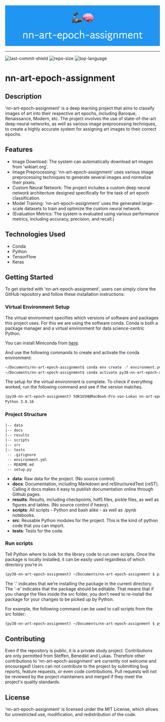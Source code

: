 ![banner](https://github.com/yonwalone/nn-art-epoch-assignment/blob/main/banner.png?raw=true)

--------------------
  ![last-commit-shield](https://img.shields.io/github/last-commit/yonwalone/nn-art-epoch-assignment?style=flat-square)   ![repo-size](https://img.shields.io/github/repo-size/yonwalone/nn-art-epoch-assignment?style=flat-square)     ![top-language](https://img.shields.io/github/languages/top/yonwalone/nn-art-epoch-assignment?style=flat-square)

# nn-art-epoch-assignment

## Description
 'nn-art-epoch-assignment' is a deep learning project that aims to classify images of art into their respective art epochs, including Baroque, Renaissance, Modern, etc. The project involves the use of state-of-the-art deep neural networks, as well as various image preprocessing techniques, to create a highly accurate system for assigning art images to their correct epochs.

## Features
* Image Download: The system can automatically download art images from 'wikiart.org'.
* Image Preprocessing: 'nn-art-epoch-assignment' uses various image preprocessing techniques to generate several images and normalize their pixels.
* Custom Neural Network: The project includes a custom deep neural network architecture designed specifically for the task of art epoch classification.
* Model Training: 'nn-art-epoch-assignment' uses the generated large-scale datasets to train and optimize the custom neural network.
* (Evaluation Metrics: The system is evaluated using various performance metrics, including accuracy, precision, and recall.)

## Technologies Used
* Conda
* Python
* TensorFlow
* Keras

## Getting Started
To get started with 'nn-art-epoch-assignment', users can simply clone the GitHub repository and follow these installation instructions:

### Virtual Environment Setup
The virtual environment specifies which versions of software and packages this project uses. For this we are using the software conda. Conda is both a package manager and a virtual environment for data science-centric Python.

You can install Miniconda from [here](https://docs.conda.io/en/latest/miniconda.html).

And use the following commands to create and activate the conda environment:

```bash
~/Documents/nn-art-epoch-assignment$ conda env create -f environment.yml
~/Documents/nn-art-epoch-assignment$ conda activate py38-nn-art-epoch-assignment
```

The setup for the virtual environment is complete. To check if everything worked, run the following command and see if the version matches.

```bash
(py38-nn-art-epoch-assignment) SOK1USH@MacBook-Pro-von-Lukas nn-art-epoch-assignment % python --version
Python 3.8.16
```


### Project Structure
```
|-- data
|-- docs
|-- results
|-- scripts
|-- src
|-- tests
 -- .gitignore
 -- environment.yml
 -- README.md
 -- setup.py
```

* **data**: Raw data for the project. (No source control)
* **docs**: Documentation, including Markdown and reStructuredText (reST). Calling it docs makes it easy to publish documentation online through Github pages.
* **results**: Results, including checkpoints, hdf5 files, pickle files, as well as figures and tables. (No source control if heavy).
* **scripts**: All scripts - Python and bash alike - as well as .ipynb notebooks.
* **src**: Reusable Python modules for the project. This is the kind of python code that you can import.
* **tests**: Tests for the code.

### Run scripts
Tell Python where to look for the library code to run own scripts. Once the package is locally installed, it can be easily used regardless of which directory you’re in. 
```bash
(py38-nn-art-epoch-assignment) ~/Documents/nn-art-epoch-assignment $ pip install -e .
```
The '.' indicates that we’re installing the package in the current directory. The '-e' indicates that the package should be editable. That means that if you change the files inside the src folder, you don’t need to re-install the package for your changes to be picked up by Python.

For example, the following command can be used to call scripts from the src folder:
```bash
(py38-nn-art-epoch-assignment) ~/Documents/nn-art-epoch-assignment $ python src/download.py
```

## Contributing
Even if the repository is public, it is a private study project. Contributions are only permitted from Steffen, Benedikt and Lukas.
Therefore other contributions to 'nn-art-epoch-assignment' are currently not welcome and encouraged! Users can not contribute to the project by submitting bug reports, feature requests, or even code contributions. Pull requests will not be reviewed by the project maintainers and merged if they meet the project's quality standards.

## License
'nn-art-epoch-assignment' is licensed under the MIT License, which allows for unrestricted use, modification, and redistribution of the code.
